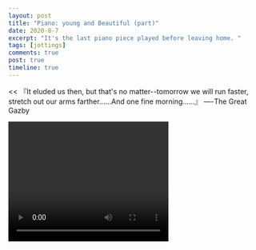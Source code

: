 ```yaml
---
layout: post
title: "Piano: young and Beautiful (part)"
date: 2020-8-7
excerpt: "It's the last piano piece played before leaving home. "
tags: [jottings]
comments: true
post: true
timeline: true
---
```


<< 『It eluded us then, but that's no matter--tomorrow we will run faster, stretch out our arms farther......And one fine morning......』 —-The Great Gazby

<video width="320" height="240" controls>
    <source src="https://raw.githubusercontent.com/SUNRISINGGG/sunrisinggg.github.io/master/assets/img/Poems/YAB.mp4" type="video/mp4">
</video>
